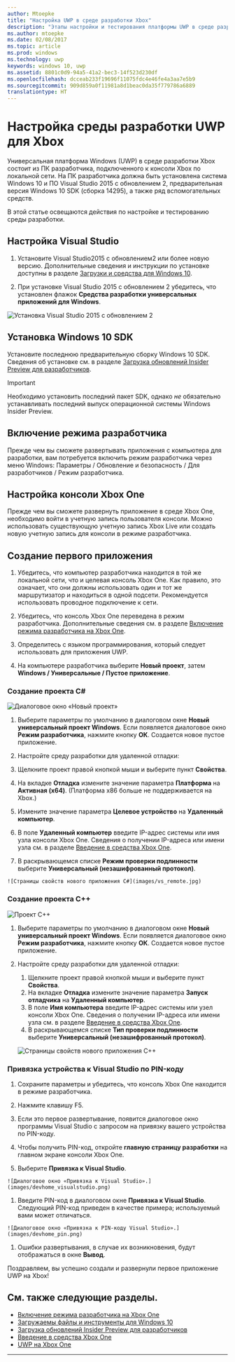 ```yaml
---
author: Mtoepke
title: "Настройка UWP в среде разработки Xbox"
description: "Этапы настройки и тестирования платформы UWP в среде разработки Xbox."
ms.author: mtoepke
ms.date: 02/08/2017
ms.topic: article
ms.prod: windows
ms.technology: uwp
keywords: windows 10, uwp
ms.assetid: 8801c0d9-94a5-41a2-bec3-14f523d230df
ms.openlocfilehash: dcceab233f19696f11075fdc4e46fe4a3aa7e5b9
ms.sourcegitcommit: 909d859a0f11981a8d1beac0da35f779786a6889
translationtype: HT
---
```

# <a name="set-up-your-uwp-on-xbox-development-environment"></a>Настройка среды разработки UWP для Xbox

Универсальная платформа Windows (UWP) в среде разработки Xbox состоит из ПК разработчика, подключенного к консоли Xbox по локальной сети.
На ПК разработчика должна быть установлена система Windows 10 и ПО Visual Studio 2015 с обновлением 2, предварительная версия Windows 10 SDK (сборка 14295), а также ряд вспомогательных средств.


В этой статье освещаются действия по настройке и тестированию среды разработки.

## <a name="visual-studio-setup"></a>Настройка Visual Studio

1. Установите Visual Studio2015 с обновлением2 или более новую версию. Дополнительные сведения и инструкции по установке доступны в разделе [Загрузки и средства для Windows 10](https://dev.windows.com/downloads).

1. При установке Visual Studio 2015 с обновлением 2 убедитесь, что установлен флажок **Средства разработки универсальных приложений для Windows**.

  ![Установка Visual Studio 2015 с обновлением 2](images/vs_install_tools.png)

## <a name="windows-10-sdk-setup"></a>Установка Windows 10 SDK

Установите последнюю предварительную сборку Windows 10 SDK. Сведения об установке см. в разделе [Загрузка обновлений Insider Preview для разработчиков](http://go.microsoft.com/fwlink/p/?LinkId=780552).

> [!IMPORTANT]
> Необходимо установить последний пакет SDK, однако _не_ обязательно устанавливать последний выпуск операционной системы Windows Insider Preview.

## <a name="enabling-developer-mode"></a>Включение режима разработчика

Прежде чем вы сможете развертывать приложения с компьютера для разработки, вам потребуется включить режим разработчика через меню Windows: Параметры / Обновление и безопасность / Для разработчиков / Режим разработчика.

## <a name="setting-up-your-xbox-one"></a>Настройка консоли Xbox One

Прежде чем вы сможете развернуть приложение в среде Xbox One, необходимо войти в учетную запись пользователя консоли. Можно использовать существующую учетную запись Xbox Live или создать новую учетную запись для консоли в режиме разработчика. 

## <a name="create-your-first-application"></a>Создание первого приложения

1. Убедитесь, что компьютер разработчика находится в той же локальной сети, что и целевая консоль Xbox One. Как правило, это означает, что они должны использовать один и тот же маршрутизатор и находиться в одной подсети. Рекомендуется использовать проводное подключение к сети.

1. Убедитесь, что консоль Xbox One переведена в режим разработчика.  Дополнительные сведения см. в разделе [Включение режима разработчика на Xbox One](devkit-activation.md).

1. Определитесь с языком программирования, который следует использовать для приложения UWP.

1. На компьютере разработчика выберите **Новый проект**, затем **Windows / Универсальные / Пустое приложение**.

### <a name="starting-a-c-project"></a>Создание проекта C#

  ![Диалоговое окно «Новый проект»](images/vs_universal_blank.jpg)

1. Выберите параметры по умолчанию в диалоговом окне **Новый универсальный проект Windows**. Если появляется диалоговое окно **Режим разработчика**, нажмите кнопку **ОК**. Создается новое пустое приложение.

1. Настройте среду разработки для удаленной отладки:

  1. Щелкните проект правой кнопкой мыши и выберите пункт **Свойства**.
  1. На вкладке **Отладка** измените значение параметра **Платформа** на **Активная (x64)**. (Платформа x86 больше не поддерживается на Xbox.)   
  1. Измените значение параметра **Целевое устройство** на **Удаленный компьютер**.
  1. В поле **Удаленный компьютер** введите IP-адрес системы или имя узла консоли Xbox One. Сведения о получении IP-адреса или имени узла см. в разделе [Введение в средства Xbox One](introduction-to-xbox-tools.md).
  1. В раскрывающемся списке **Режим проверки подлинности** выберите **Универсальный (незашифрованный протокол)**.

    ![Страницы свойств нового приложения C#](images/vs_remote.jpg)

### <a name="starting-a-c-project"></a>Создание проекта C++

  ![Проект C++](images/vs_universal_cpp_blank.jpg)

1. Выберите параметры по умолчанию в диалоговом окне **Новый универсальный проект Windows**. Если появляется диалоговое окно **Режим разработчика**, нажмите кнопку **ОК**. Создается новое пустое приложение.

1. Настройте среду разработки для удаленной отладки:

   1. Щелкните проект правой кнопкой мыши и выберите пункт **Свойства**.
   1. На вкладке **Отладка** измените значение параметра **Запуск отладчика** на **Удаленный компьютер**.
   1. В поле **Имя компьютера** введите IP-адрес системы или узел консоли Xbox One. Сведения о получении IP-адреса или имени узла см. в разделе [Введение в средства Xbox One](introduction-to-xbox-tools.md).
   1. В раскрывающемся списке **Тип проверки подлинности** выберите **Универсальный (незашифрованный протокол)**.

    ![Страницы свойств нового приложения C++](images/vs_remote_cpp.jpg)

### <a name="pin-pair-your-device-with-visual-studio"></a>Привязка устройства к Visual Studio по PIN-коду

1. Сохраните параметры и убедитесь, что консоль Xbox One находится в режиме разработчика.

1. Нажмите клавишу F5.

1. Если это первое развертывание, появится диалоговое окно программы Visual Studio с запросом на привязку вашего устройства по PIN-коду.

  1. Чтобы получить PIN-код, откройте **главную страницу разработки** на главном экране консоли Xbox One.
  1. Выберите **Привязка к Visual Studio**.

    ![Диалоговое окно «Привязка к Visual Studio».](images/devhome_visualstudio.png)

  1. Введите PIN-код в диалоговом окне **Привязка к Visual Studio**. Следующий PIN-код приведен в качестве примера; используемый вами может отличаться.

    ![Диалоговое окно «Привязка к PIN-коду Visual Studio».](images/devhome_pin.png)

  1. Ошибки развертывания, в случае их возникновения, будут отображаться в окне **Вывод**.

Поздравляем, вы успешно создали и развернули первое приложение UWP на Xbox!



## <a name="see-also"></a>См. также следующие разделы.
- [Включение режима разработчика на Xbox One](devkit-activation.md)  
- [Загружаемы файлы и инструменты для Windows 10](https://dev.windows.com/downloads)  
- [Загрузка обновлений Insider Preview для разработчиков](http://go.microsoft.com/fwlink/?LinkId=780552)  
- [Введение в средства Xbox One](introduction-to-xbox-tools.md) 
- [UWP на Xbox One](index.md)

----
